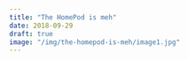 ```yaml
---
title: "The HomePod is meh"
date: 2018-09-29
draft: true
image: "/img/the-homepod-is-meh/image1.jpg"
---
```


